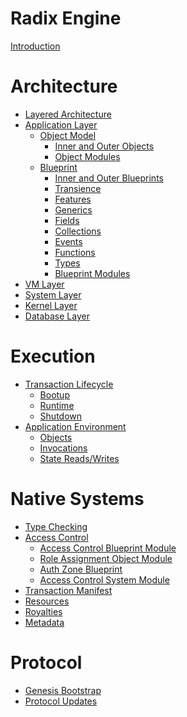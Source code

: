 # Radix Engine

[Introduction](README.md)

# Architecture

- [Layered Architecture](architecture/layers.md)
- [Application Layer](architecture/application/README.md)
  - [Object Model](architecture/application/object/README.md)
    - [Inner and Outer Objects](architecture/application/object/inner_outer_objects.md)
    - [Object Modules](architecture/application/object/object_modules.md)
  - [Blueprint](architecture/application/blueprint/README.md)
    - [Inner and Outer Blueprints](architecture/application/blueprint/inner_outer.md)
    - [Transience](architecture/application/blueprint/transience.md)
    - [Features](architecture/application/blueprint/features.md)
    - [Generics](architecture/application/blueprint/generics.md)
    - [Fields](architecture/application/blueprint/fields.md)
    - [Collections](architecture/application/blueprint/collections.md)
    - [Events](architecture/application/blueprint/events.md)
    - [Functions](architecture/application/blueprint/functions.md)
    - [Types](architecture/application/blueprint/types.md)
    - [Blueprint Modules](architecture/application/blueprint/blueprint_modules.md)
- [VM Layer](architecture/vm/README.md)
- [System Layer](architecture/system/README.md)
- [Kernel Layer](architecture/kernel/README.md)
- [Database Layer](architecture/database/README.md)

# Execution

- [Transaction Lifecycle](execution/transaction_lifecycle/README.md)
  - [Bootup](execution/transaction_lifecycle/bootup.md)
  - [Runtime](execution/transaction_lifecycle/runtime.md)
  - [Shutdown](execution/transaction_lifecycle/shutdown.md)
- [Application Environment](execution/environment/README.md)
  - [Objects](execution/environment/object_lifecycle.md)
  - [Invocations](execution/environment/invocations.md)
  - [State Reads/Writes](execution/environment/state_reads_writes.md)

# Native Systems

- [Type Checking]()
- [Access Control](native/access_control/README.md)
  - [Access Control Blueprint Module](native/access_control/blueprint_module.md)
  - [Role Assignment Object Module](native/access_control/role_assignment.md)
  - [Auth Zone Blueprint](native/access_control/authzone.md)
  - [Access Control System Module](native/access_control/system_module.md)
- [Transaction Manifest]()
- [Resources]()
- [Royalties]()
- [Metadata]()

# Protocol
- [Genesis Bootstrap]()
- [Protocol Updates]()
 